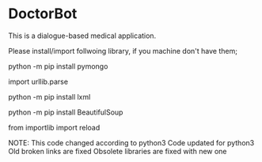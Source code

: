 # DoctorBot
This is a dialogue-based medical application.


Please install/import follwoing library, if you machine don't have them;

python -m pip install pymongo

import urllib.parse

python -m pip install lxml

python -m pip install BeautifulSoup

from importlib import reload


NOTE:
This code changed according to python3
Code updated for python3
Old broken links are fixed
Obsolete libraries are fixed with new one
